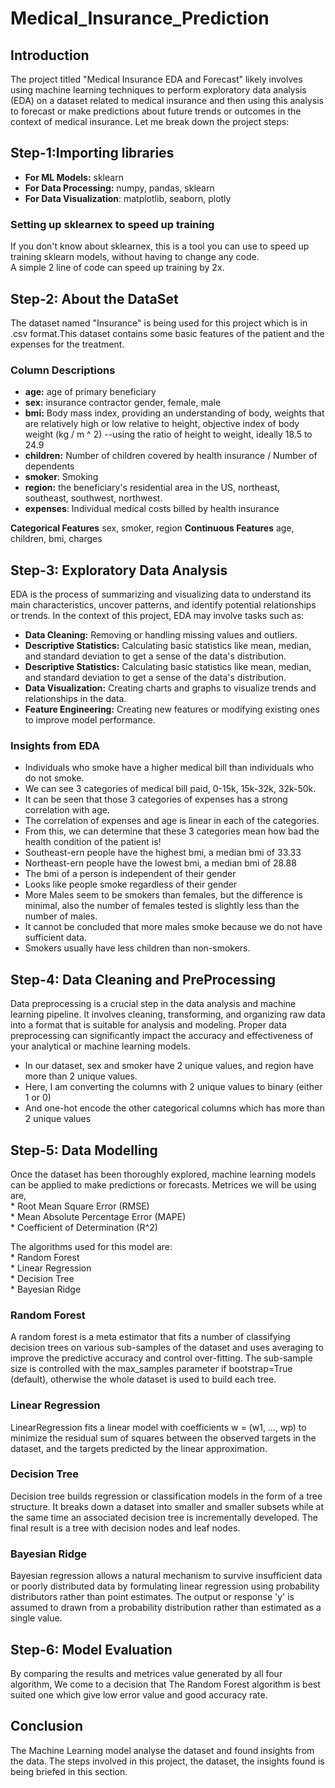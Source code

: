 
# Medical_Insurance_Prediction

## Introduction
  The project titled "Medical Insurance EDA and Forecast" likely involves using machine learning techniques to perform exploratory data analysis (EDA) on a dataset related to medical insurance and then using this analysis to forecast or make predictions about future trends or outcomes in the context of medical insurance. Let me break down the project steps:

## Step-1:Importing libraries
* **For ML Models:** sklearn</br>
* **For Data Processing:** numpy, pandas, sklearn</br>
* **For Data Visualization**: matplotlib, seaborn, plotly</br>

### Setting up sklearnex to speed up training
  If you don't know about sklearnex, this is a tool you can use to speed up training sklearn models, without having to change any code.</br>
  A simple 2 line of code can speed up training by 2x.

## Step-2: About the DataSet
The dataset named "Insurance" is being used for this project which is in .csv format.This dataset contains some basic features of the patient and the expenses for the treatment.

### Column Descriptions
* **age:** age of primary beneficiary</br>
* **sex:** insurance contractor gender, female, male</br>
* **bmi:** Body mass index, providing an understanding of body, weights that are relatively high or low relative to height, objective index of body weight              (kg / m ^ 2) --using the ratio of height to weight, ideally 18.5 to 24.9</br>
* **children:** Number of children covered by health insurance / Number of dependents</br>
* **smoker**: Smoking</br>
* **region:** the beneficiary's residential area in the US, northeast, southeast, southwest, northwest.</br>
* **expenses**: Individual medical costs billed by health insurance</br>

**Categorical Features**
sex, smoker, region
**Continuous Features**
age, children, bmi, charges

## Step-3: Exploratory Data Analysis
 EDA is the process of summarizing and visualizing data to understand its main characteristics, uncover patterns, and identify potential relationships or trends. In the context of this project, EDA may involve tasks such as:

* **Data Cleaning:** Removing or handling missing values and outliers.</br>
* **Descriptive Statistics:** Calculating basic statistics like mean, median, and standard deviation to get a sense of the data's distribution.</br>
* **Descriptive Statistics:** Calculating basic statistics like mean, median, and standard deviation to get a sense of the data's distribution.</br>
* **Data Visualization:** Creating charts and graphs to visualize trends and relationships in the data.</br>
* **Feature Engineering:** Creating new features or modifying existing ones to improve model performance.</br>

### Insights from EDA
* Individuals who smoke have a higher medical bill than individuals who do not smoke.</br>
* We can see 3 categories of medical bill paid, 0-15k, 15k-32k, 32k-50k.</br>
* It can be seen that those 3 categories of expenses has a strong correlation with age.</br>
* The correlation of expenses and age is linear in each of the categories.</br>
* From this, we can determine that these 3 categories mean how bad the health condition of the patient is!</br>
* Southeast-ern people have the highest bmi, a median bmi of 33.33</br>
* Northeast-ern people have the lowest bmi, a median bmi of 28.88</br>
* The bmi of a person is independent of their gender</br>
* Looks like people smoke regardless of their gender</br>
* More Males seem to be smokers than females, but the difference is minimal, also the number of females tested is slightly less than the number of males.</br>
* It cannot be concluded that more males smoke because we do not have sufficient data.</br>
* Smokers usually have less children than non-smokers.</br>

## Step-4: Data Cleaning and PreProcessing
Data preprocessing is a crucial step in the data analysis and machine learning pipeline. It involves cleaning, transforming, and organizing raw data into a format that is suitable for analysis and modeling. Proper data preprocessing can significantly impact the accuracy and effectiveness of your analytical or machine learning models.</br>
* In our dataset, sex and smoker have 2 unique values, and region have more than 2 unique values.</br>
* Here, I am converting the columns with 2 unique values to binary (either 1 or 0)</br>
* And one-hot encode the other categorical columns which has more than 2 unique values</br>

## Step-5: Data Modelling
Once the dataset has been thoroughly explored, machine learning models can be applied to make predictions or forecasts.
Metrices we will be using are,</br>
           * Root Mean Square Error (RMSE)</br>
           * Mean Absolute Percentage Error (MAPE)</br>
           * Coefficient of Determination (R^2)</br>

The algorithms used for this model are:</br>
           * Random Forest</br>
           * Linear Regression</br>
           * Decision Tree</br>
           * Bayesian Ridge</br>

### Random Forest
A random forest is a meta estimator that fits a number of classifying decision trees on various sub-samples of the dataset and uses averaging to improve the predictive accuracy and control over-fitting. The sub-sample size is controlled with the max_samples parameter if bootstrap=True (default), otherwise the whole dataset is used to build each tree.

### Linear Regression
LinearRegression fits a linear model with coefficients w = (w1, …, wp) to minimize the residual sum of squares between the observed targets in the dataset, and the targets predicted by the linear approximation.

### Decision Tree
Decision tree builds regression or classification models in the form of a tree structure. It breaks down a dataset into smaller and smaller subsets while at the same time an associated decision tree is incrementally developed. The final result is a tree with decision nodes and leaf nodes.

### Bayesian Ridge
Bayesian regression allows a natural mechanism to survive insufficient data or poorly distributed data by formulating linear regression using probability distributors rather than point estimates. The output or response 'y' is assumed to drawn from a probability distribution rather than estimated as a single value.

## Step-6: Model Evaluation
By comparing the results and metrices value generated by all four algorithm, We come to a decision that The Random Forest algorithm is best suited one which give low error value and good accuracy rate.

## Conclusion

The Machine Learning model analyse the dataset and found insights from the data. The steps involved in this project, the dataset, the insights found is being briefed in this section.
